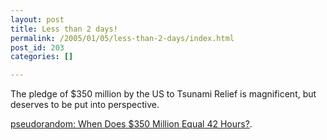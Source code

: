 ```yaml
---
layout: post
title: Less than 2 days!
permalink: /2005/01/05/less-than-2-days/index.html
post_id: 203
categories: []

---
```


 The pledge of $350 million by the US to Tsunami Relief is magnificent, but deserves to be put into perspective.




<a href="http://www.boosman.com/blog/archives/2005/01/when_does_350_m.html">pseudorandom: When Does $350 Million Equal 42 Hours?</a>.

